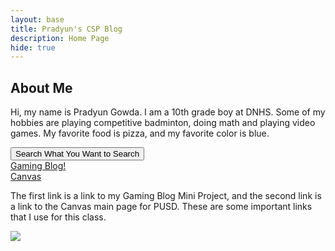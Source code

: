 ```yaml
---
layout: base
title: Pradyun's CSP Blog 
description: Home Page
hide: true
---
```


<div>
    <p><h2>About Me</h2>Hi, my name is Pradyun Gowda. I am a 10th grade boy at DNHS. Some of my hobbies are playing competitive badminton, doing math and playing video games. My favorite food is pizza, and my favorite color is blue.</p>
    <button onclick="window.open('https://www.wikipedia.org/', '_blank');">Search What You Want to Search</button>
</div>
<div>
    <a href="https://prad-coder.github.io/PradyunCSP_/2024/08/21/miniproject_IPYNB_2_.html">Gaming Blog!</a><br>
    <a href="https://poway.instructure.com/">Canvas</a>
    <p>The first link is a link to my Gaming Blog Mini Project, and the second link is a link to the Canvas main page for PUSD. These are some important links that I use for this class.</p>
</div>
<img src="{{site.baseurl}}/images/Screenshot 2024-09-06 090844.png">